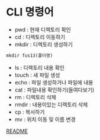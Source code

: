 # CLI 명령어

 * pwd : 현재 디렉토리 확인
 * cd : 디렉토리 이동하기
 * mkdir : 디렉토리 생성하기
```md
mkdir fus13(폴더명)
```

 * ls  : 디렉토리 내용 확인
 * touch : 새 파일 생성
 * echo : 파일 생성하거나 파일에 내용 
 * cat : 파일내용 확인하기(들여다보기)
 * rm : 디렉토리 삭제
 * rmdir : 내용이있는 디렉토리 삭제 
 * cp : 복사하기
 * mv : 위치 이동 및 이름 변경

[README](../README.md)